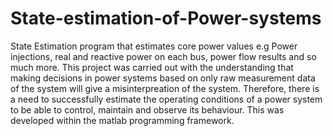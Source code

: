 # State-estimation-of-Power-systems
State Estimation program that estimates core power values e.g Power injections, real and reactive power on each bus, power flow results and so much more.
This project was carried out with the understanding that making decisions in power systems based on only raw measurement data of the system will give a misinterpreation of the system.
Therefore, there is a need to successfully estimate the operating conditions of a power system to be able to control, maintain and observe its behaviour.
This was developed within the matlab programming framework.
